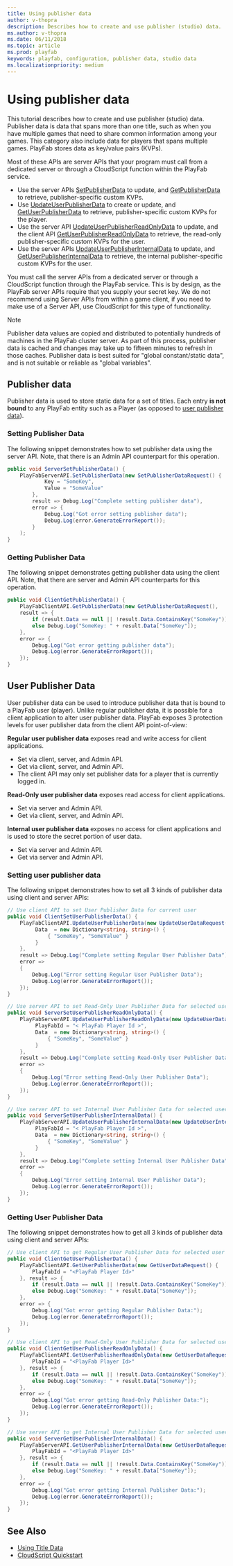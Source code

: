 ```yaml
---
title: Using publisher data
author: v-thopra
description: Describes how to create and use publisher (studio) data.
ms.author: v-thopra
ms.date: 06/11/2018
ms.topic: article
ms.prod: playfab
keywords: playfab, configuration, publisher data, studio data
ms.localizationpriority: medium
---
```


# Using publisher data

This tutorial describes how to create and use publisher (studio) data. Publisher data is data that spans more than one title, such as when you have multiple games that need to share common information among your games. This category also include data for players that spans multiple games. PlayFab stores data as key/value pairs (KVPs).

Most of these APIs are server APIs that your program must call from a dedicated server or through a CloudScript function within the PlayFab service.

- Use the server APIs [SetPublisherData](xref:titleid.playfabapi.com.server.title-widedatamanagement.setpublisherdata) to update, and [GetPublisherData](xref:titleid.playfabapi.com.server.title-widedatamanagement.getpublisherdata) to retrieve, publisher-specific custom KVPs.
- Use [UpdateUserPublisherData](xref:titleid.playfabapi.com.client.playerdatamanagement.updateuserpublisherdata) to create or update, and [GetUserPublisherData](xref:titleid.playfabapi.com.client.playerdatamanagement.getuserpublisherdata) to retrieve, publisher-specific custom KVPs for the player.
- Use the server API [UpdateUserPublisherReadOnlyData](xref:titleid.playfabapi.com.server.playerdatamanagement.updateuserpublisherreadonlydata) to update, and the client API [GetUserPublisherReadOnlyData](xref:titleid.playfabapi.com.client.playerdatamanagement.getuserpublisherreadonlydata) to retrieve, the read-only publisher-specific custom KVPs for the user.
- Use the server APIs [UpdateUserPublisherInternalData](xref:titleid.playfabapi.com.server.playerdatamanagement.updateuserpublisherinternaldata) to update, and [GetUserPublisherInternalData](xref:titleid.playfabapi.com.server.playerdatamanagement.updateuserpublisherinternaldata) to retrieve, the internal publisher-specific custom KVPs for the user.

You must call the server APIs from a dedicated server or through a CloudScript function through the PlayFab service. This is by design, as the PlayFab server APIs require that you supply your secret key. We do not recommend using Server APIs from within a game client, if you need to make use of a Server API, use CloudScript for this type of functionality.

> [!NOTE]
> Publisher data values are copied and distributed to potentially hundreds of machines in the PlayFab cluster server. As part of this process, publisher data is cached and changes may take up to fifteen minutes to refresh in those caches. Publisher data is best suited for "global constant/static data", and is not suitable or reliable as "global variables".

## Publisher data

Publisher data is used to store static data for a set of titles. Each entry **is not bound** to any PlayFab entity such as a Player (as opposed to [user publisher data](#user-publisher-data)).

### Setting Publisher Data

The following snippet demonstrates how to set publisher data using the server API. Note, that there is an Admin API counterpart for this operation.

```csharp
public void ServerSetPublisherData() {
    PlayFabServerAPI.SetPublisherData(new SetPublisherDataRequest() {
            Key = "SomeKey",
            Value = "SomeValue"
        }, 
        result => Debug.Log("Complete setting publisher data"),
        error => {
            Debug.Log("Got error setting publisher data");
            Debug.Log(error.GenerateErrorReport());
        }
    );
}
```

### Getting Publisher Data

The following snippet demonstrates getting publisher data using the client API. Note, that there are server and Admin API counterparts for this operation.

```csharp
public void ClientGetPublisherData() {
    PlayFabClientAPI.GetPublisherData(new GetPublisherDataRequest(),
    result => {
        if (result.Data == null || !result.Data.ContainsKey("SomeKey")) Debug.Log("No SomeKey");
        else Debug.Log("SomeKey: " + result.Data["SomeKey"]);
    },
    error => {
        Debug.Log("Got error getting publisher data");
        Debug.Log(error.GenerateErrorReport());
    });
}
```

## User Publisher Data

User publisher data can be used to introduce publisher data that is bound to a PlayFab user (player). Unlike regular publisher data, it is possible for a client application to alter user publisher data. PlayFab exposes 3 protection levels for user publisher data from the client API point-of-view:

**Regular user publisher data** exposes read and write access for client applications.

- Set via client, server, and Admin API.
- Get via client, server, and Admin API.
- The client API may only set publisher data for a player that is currently logged in.

**Read-Only user publisher data** exposes read access for client applications.

- Set via server and Admin API.
- Get via client, server, and Admin API.

**Internal user publisher data** exposes no access for client applications and is used to store the secret portion of user data.

- Set via server and Admin API.
- Get via server and Admin API.

### Setting user publisher data

The following snippet demonstrates how to set all 3 kinds of publisher data using client and server APIs:

```csharp
// Use client API to set User Publisher Data for current user 
public void ClientSetUserPublisherData() {
    PlayFabClientAPI.UpdateUserPublisherData(new UpdateUserDataRequest() {
         Data  = new Dictionary<string, string>() {
             { "SomeKey", "SomeValue" }
         }
    }, 
    result => Debug.Log("Complete setting Regular User Publisher Data"), 
    error =>
    {
        Debug.Log("Error setting Regular User Publisher Data");
        Debug.Log(error.GenerateErrorReport());
    });
}

// Use server API to set Read-Only User Publisher Data for selected user 
public void ServerSetUserPublisherReadOnlyData() {
    PlayFabServerAPI.UpdateUserPublisherReadOnlyData(new UpdateUserDataRequest() {
         PlayFabId = "< PlayFab Player Id >",
         Data  = new Dictionary<string, string>() {
             { "SomeKey", "SomeValue" }
         }
    }, 
    result => Debug.Log("Complete setting Read-Only User Publisher Data"), 
    error =>
    {
        Debug.Log("Error setting Read-Only User Publisher Data");
        Debug.Log(error.GenerateErrorReport());
    });
}

// Use server API to set Internal User Publisher Data for selected user 
public void ServerSetUserPublisherInternalData() {
    PlayFabServerAPI.UpdateUserPublisherInternalData(new UpdateUserInternalDataRequest() {
         PlayFabId = "< PlayFab Player Id >",
         Data  = new Dictionary<string, string>() {
             { "SomeKey", "SomeValue" }
         }
    }, 
    result => Debug.Log("Complete setting Internal User Publisher Data"), 
    error =>
    {
        Debug.Log("Error setting Internal User Publisher Data");
        Debug.Log(error.GenerateErrorReport());
    });
}
```

### Getting User Publisher Data

The following snippet demonstrates how to get all 3 kinds of publisher data using client and server APIs:

```csharp
// Use client API to get Regular User Publisher Data for selected user 
public void ClientGetUserPublisherData() {
    PlayFabClientAPI.GetUserPublisherData(new GetUserDataRequest() {
        PlayFabId = "<PlayFab Player Id>"
    }, result => {
        if (result.Data == null || !result.Data.ContainsKey("SomeKey")) Debug.Log("No SomeKey");
        else Debug.Log("SomeKey: " + result.Data["SomeKey"]);
    },
    error => {
        Debug.Log("Got error getting Regular Publisher Data:");
        Debug.Log(error.GenerateErrorReport());
    });
}

// Use client API to get Read-Only User Publisher Data for selected user 
public void ClientGetUserPublisherReadOnlyData() {
    PlayFabClientAPI.GetUserPublisherReadOnlyData(new GetUserDataRequest() {
        PlayFabId = "<PlayFab Player Id>"
    }, result => {
        if (result.Data == null || !result.Data.ContainsKey("SomeKey")) Debug.Log("No SomeKey");
        else Debug.Log("SomeKey: " + result.Data["SomeKey"]);
    },
    error => {
        Debug.Log("Got error getting Read-Only Publisher Data:");
        Debug.Log(error.GenerateErrorReport());
    });
}

// Use server API to get Internal User Publisher Data for selected user 
public void ServerGetUserPublisherInternalData() {
    PlayFabServerAPI.GetUserPublisherInternalData(new GetUserDataRequest() {
        PlayFabId = "<PlayFab Player Id>"
    }, result => {
        if (result.Data == null || !result.Data.ContainsKey("SomeKey")) Debug.Log("No SomeKey");
        else Debug.Log("SomeKey: " + result.Data["SomeKey"]);
    },
    error => {
        Debug.Log("Got error getting Internal Publisher Data:");
        Debug.Log(error.GenerateErrorReport());
    });
}
```

## See Also

- [Using Title Data](using-title-data-quickstart.md)
- [CloudScript Quickstart](../../automation/cloudscript/cloudscript-quickstart.md)
